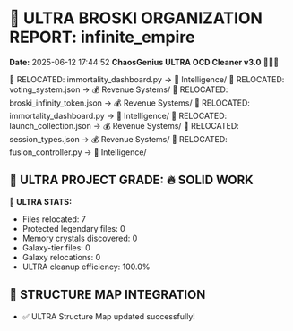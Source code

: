 # 🌌 ULTRA BROSKI ORGANIZATION REPORT: infinite_empire
**Date:** 2025-06-12 17:44:52
**ChaosGenius ULTRA OCD Cleaner v3.0** 🧠💜🌌

📁 RELOCATED: immortality_dashboard.py → 🧠 Intelligence/
📁 RELOCATED: voting_system.json → 💰 Revenue Systems/
📁 RELOCATED: broski_infinity_token.json → 💰 Revenue Systems/
📁 RELOCATED: immortality_dashboard.py → 🧠 Intelligence/
📁 RELOCATED: launch_collection.json → 💰 Revenue Systems/
📁 RELOCATED: session_types.json → 💰 Revenue Systems/
📁 RELOCATED: fusion_controller.py → 🧠 Intelligence/

## 🌌 ULTRA PROJECT GRADE: 🔥 SOLID WORK
**🧠 ULTRA STATS:**
- Files relocated: 7
- Protected legendary files: 0
- Memory crystals discovered: 0
- Galaxy-tier files: 0
- Galaxy relocations: 0
- ULTRA cleanup efficiency: 100.0%

## 🔄 STRUCTURE MAP INTEGRATION
- ✅ ULTRA Structure Map updated successfully!